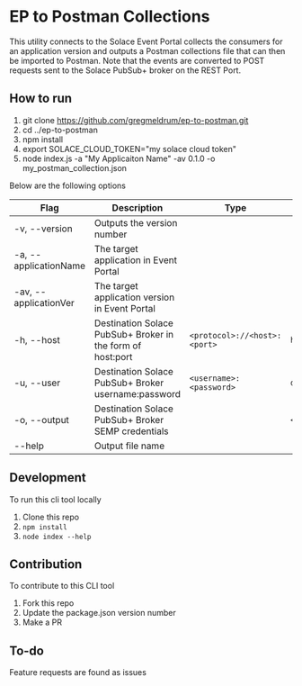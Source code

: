 # EP to Postman Collections

This utility connects to the Solace Event Portal collects the consumers for an application version and outputs a Postman collections file that can then be imported to Postman. Note that the events are converted to POST requests sent to the Solace PubSub+ broker on the REST Port.

## How to run

1. git clone https://github.com/gregmeldrum/ep-to-postman.git
1. cd ../ep-to-postman
1. npm install
1. export SOLACE_CLOUD_TOKEN="my solace cloud token"
1. node index.js -a "My Applicaiton Name" -av 0.1.0 -o my_postman_collection.json

Below are the following options

| Flag          | Description                                                        | Type                         | Default                          |
| --------------------- | ---------------------------------------------------------- | ---------------------------- | -------------------------------- |
| -v, --version         | Outputs the version number                                 |                              |                                  |
| -a, --applicationName | The target application in Event Portal                     |                              |                                  |
| -av, --applicationVer | The target application version in Event Portal             |                              |                                  |
| -h, --host            | Destination Solace PubSub+ Broker in the form of host:port | `<protocol>://<host>:<port>` | `https://mroyppj81pus7.messaging.solace.cloud:9443` |
| -u, --user            | Destination Solace PubSub+ Broker username:password        | `<username>:<password>`      | `default:default`                |
| -o, --output          | Destination Solace PubSub+ Broker SEMP credentials         |                              | `<application_collections>`      |
| --help                | Output file name                                           |                              |                                  |

## Development

To run this cli tool locally

1. Clone this repo
1. `npm install`
1. `node index --help`

## Contribution

To contribute to this CLI tool

1. Fork this repo
1. Update the package.json version number
1. Make a PR

## To-do

Feature requests are found as issues

